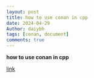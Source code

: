 ```yaml
---
layout: post
title: how to use conan in cpp
date: 2024-04-29
Author: daiybh
tags: [conan, document]
comments: true
---
```


**how to use conan in cpp**


[link](./conan-usage)